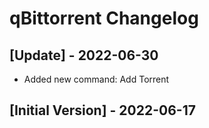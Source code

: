 # qBittorrent Changelog

## [Update] - 2022-06-30

- Added new command: Add Torrent

## [Initial Version] - 2022-06-17
